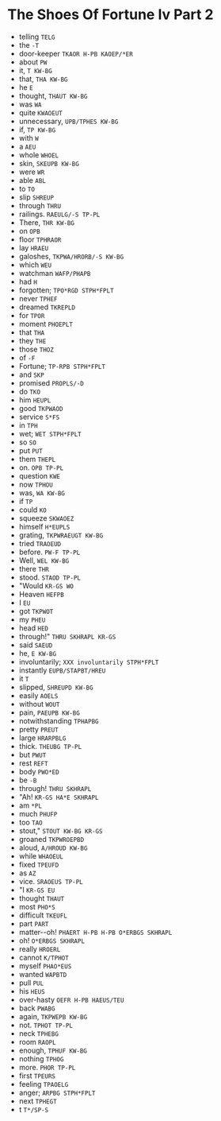 # The Shoes Of Fortune Iv Part 2

* telling `TELG`
* the `-T`
* door-keeper `TKAOR H-PB KAOEP/*ER`
* about `PW`
* it, `T KW-BG`
* that, `THA KW-BG`
* he `E`
* thought, `THAUT KW-BG`
* was `WA`
* quite `KWAOEUT`
* unnecessary, `UPB/TPHES KW-BG`
* if, `TP KW-BG`
* with `W`
* a `AEU`
* whole `WHOEL`
* skin, `SKEUPB KW-BG`
* were `WR`
* able `ABL`
* to `TO`
* slip `SHREUP`
* through `THRU`
* railings. `RAEULG/-S TP-PL`
* There, `THR KW-BG`
* on `OPB`
* floor `TPHRAOR`
* lay `HRAEU`
* galoshes, `TKPWA/HRORB/-S KW-BG`
* which `WEU`
* watchman `WAFP/PHAPB`
* had `H`
* forgotten; `TPO*RGD STPH*FPLT`
* never `TPHEF`
* dreamed `TKREPLD`
* for `TPOR`
* moment `PHOEPLT`
* that `THA`
* they `THE`
* those `THOZ`
* of `-F`
* Fortune; `TP-RPB STPH*FPLT`
* and `SKP`
* promised `PROPLS/-D`
* do `TKO`
* him `HEUPL`
* good `TKPWAOD`
* service `S*FS`
* in `TPH`
* wet; `WET STPH*FPLT`
* so `SO`
* put `PUT`
* them `THEPL`
* on. `OPB TP-PL`
* question `KWE`
* now `TPHOU`
* was, `WA KW-BG`
* if `TP`
* could `KO`
* squeeze `SKWAOEZ`
* himself `H*EUPLS`
* grating, `TKPWRAEUGT KW-BG`
* tried `TRAOEUD`
* before. `PW-F TP-PL`
* Well, `WEL KW-BG`
* there `THR`
* stood. `STAOD TP-PL`
* "Would `KR-GS WO`
* Heaven `HEFPB`
* I `EU`
* got `TKPWOT`
* my `PHEU`
* head `HED`
* through!" `THRU SKHRAPL KR-GS`
* said `SAEUD`
* he, `E KW-BG`
* involuntarily; `XXX involuntarily STPH*FPLT`
* instantly `EUPB/STAPBT/HREU`
* it `T`
* slipped, `SHREUPD KW-BG`
* easily `AOELS`
* without `WOUT`
* pain, `PAEUPB KW-BG`
* notwithstanding `TPHAPBG`
* pretty `PREUT`
* large `HRARPBLG`
* thick. `THEUBG TP-PL`
* but `PWUT`
* rest `REFT`
* body `PWO*ED`
* be `-B`
* through! `THRU SKHRAPL`
* "Ah! `KR-GS HA*E SKHRAPL`
* am `*PL`
* much `PHUFP`
* too `TAO`
* stout," `STOUT KW-BG KR-GS`
* groaned `TKPWROEPBD`
* aloud, `A/HROUD KW-BG`
* while `WHAOEUL`
* fixed `TPEUFD`
* as `AZ`
* vice. `SRAOEUS TP-PL`
* "I `KR-GS EU`
* thought `THAUT`
* most `PHO*S`
* difficult `TKEUFL`
* part `PART`
* matter--oh! `PHAERT H-PB H-PB O*ERBGS SKHRAPL`
* oh! `O*ERBGS SKHRAPL`
* really `HROERL`
* cannot `K/TPHOT`
* myself `PHAO*EUS`
* wanted `WAPBTD`
* pull `PUL`
* his `HEUS`
* over-hasty `OEFR H-PB HAEUS/TEU`
* back `PWABG`
* again, `TKPWEPB KW-BG`
* not. `TPHOT TP-PL`
* neck `TPHEBG`
* room `RAOPL`
* enough, `TPHUF KW-BG`
* nothing `TPHOG`
* more. `PHOR TP-PL`
* first `TPEURS`
* feeling `TPAOELG`
* anger; `ARPBG STPH*FPLT`
* next `TPHEGT`
* t `T*/SP-S`
